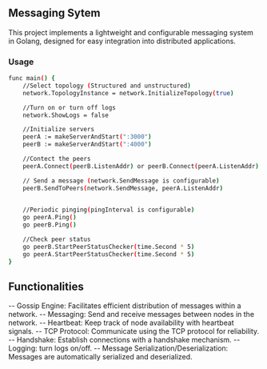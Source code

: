 ## Messaging Sytem

This project implements a lightweight and configurable messaging system in Golang, designed for easy integration into distributed applications.

### Usage 

```bash
func main() {
    //Select topology (Structured and unstructured)
    network.TopologyInstance = network.InitializeTopology(true)

    //Turn on or turn off logs
	network.ShowLogs = false

    //Initialize servers
	peerA := makeServerAndStart(":3000")
	peerB := makeServerAndStart(":4000")

    //Contect the peers
    peerA.Connect(peerB.ListenAddr) or peerB.Connect(peerA.ListenAddr)

	// Send a message (network.SendMessage is configurable)
	peerB.SendToPeers(network.SendMessage, peerA.ListenAddr)
    

    //Periodic pinging(pingInterval is configurable)
    go peerA.Ping()
	go peerB.Ping()

    //Check peer status
    go peerB.StartPeerStatusChecker(time.Second * 5)
	go peerA.StartPeerStatusChecker(time.Second * 5)
}
```

## Functionalities

-- Gossip Engine: Facilitates efficient distribution of messages within a network.
-- Messaging: Send and receive messages between nodes in the network.
-- Heartbeat: Keep track of node availability with heartbeat signals.
-- TCP Protocol: Communicate using the TCP protocol for reliability.
-- Handshake: Establish connections with a handshake mechanism.
-- Logging: turn logs on/off.
-- Message Serialization/Deserialization: Messages are automatically serialized and deserialized.

